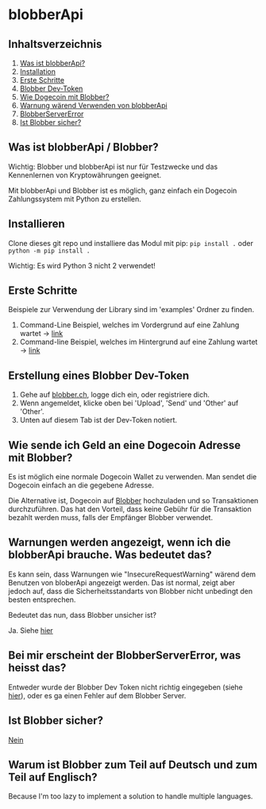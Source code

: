 # blobberApi


## Inhaltsverzeichnis
1. [Was ist blobberApi?](#exp)
1. [Installation](#installation)
1. [Erste Schritte](#steps)
1. [Blobber Dev-Token](#key)
1. [Wie Dogecoin mit Blobber?](#dog)
1. [Warnung wärend Verwenden von blobberApi](#war)
1. [BlobberServerError](#bse)
1. [Ist Blobber sicher?](#security)

## Was ist blobberApi / Blobber? <a name="exp"></a>
Wichtig: Blobber und blobberApi ist nur für Testzwecke und das Kennenlernen von Kryptowährungen geeignet.

Mit blobberApi und Blobber ist es möglich, ganz einfach ein Dogecoin Zahlungssystem mit Python zu erstellen.

## Installieren <a name="installation"></a>
Clone dieses git repo und installiere das Modul mit pip:
```pip install .``` oder ```python -m pip install .```

Wichtig: Es wird Python 3 nicht 2 verwendet!

## Erste Schritte <a name="steps"></a> 

Beispiele zur Verwendung der Library sind im 'examples' Ordner zu finden.

1. Command-Line Beispiel, welches im Vordergrund auf eine Zahlung wartet -> [link](https://github.com/Alone2/blobberApi/blob/master/examples/simpleCliExample.py)
1. Command-line Beispiel, welches im Hintergrund auf eine Zahlung wartet -> [link](https://github.com/Alone2/blobberApi/blob/master/examples/simpleCliExampleAsync.py )

## Erstellung eines Blobber Dev-Token <a name="key"></a>
1. Gehe auf [blobber.ch](https://blobber.ch), logge dich ein, oder registriere dich.
1. Wenn angemeldet, klicke oben bei 'Upload', 'Send' und 'Other' auf 'Other'. 
1. Unten auf diesem Tab ist der Dev-Token notiert.

## Wie sende ich Geld an eine Dogecoin Adresse mit Blobber? <a name="dog"></a>
Es ist möglich eine normale Dogecoin Wallet zu verwenden. Man sendet die Dogecoin einfach an die gegebene Adresse.

Die Alternative ist, Dogecoin auf [Blobber](https://blobber.ch) hochzuladen und so Transaktionen durchzuführen. 
Das hat den Vorteil, dass keine Gebühr für die Transaktion bezahlt werden muss, falls der Empfänger Blobber verwendet.


## Warnungen werden angezeigt, wenn ich die blobberApi brauche. Was bedeutet das? <a name="war"></a>
Es kann sein, dass Warnungen wie "InsecureRequestWarning" wärend dem Benutzen von bloberApi angezeigt werden. 
Das ist normal, zeigt aber jedoch auf, dass die Sicherheitsstandarts von Blobber nicht unbedingt den besten entsprechen.

Bedeutet das nun, dass Blobber unsicher ist?

Ja. Siehe [hier](#security)

## Bei mir erscheint der BlobberServerError, was heisst das?  <a name="bse"></a>
Entweder wurde der Blobber Dev Token nicht richtig eingegeben (siehe [hier](#key)), oder es ga einen Fehler auf dem Blobber Server.

## Ist Blobber sicher? <a name="security"></a>
[Nein](https://blobber.ch#news-BenutzenSieBlobberundDogecoinalsZahlungsmittelaufIhrerWebseite)

## Warum ist Blobber zum Teil auf Deutsch und zum Teil auf Englisch? 
Because I'm too lazy to implement a solution to handle multiple languages.

